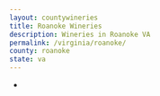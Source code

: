 ```yaml
---
layout: countywineries
title: Roanoke Wineries
description: Wineries in Roanoke VA
permalink: /virginia/roanoke/
county: roanoke
state: va
---
```

-

